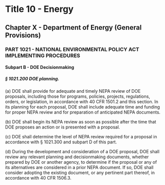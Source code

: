 
# Title 10 - Energy
## Chapter X - Department of Energy (General Provisions)
### PART 1021 - NATIONAL ENVIRONMENTAL POLICY ACT IMPLEMENTING PROCEDURES
#### Subpart B - DOE Decisionmaking
##### § 1021.200 DOE planning.

(a) DOE shall provide for adequate and timely NEPA review of DOE proposals, including those for programs, policies, projects, regulations, orders, or legislation, in accordance with 40 CFR 1501.2 and this section. In its planning for each proposal, DOE shall include adequate time and funding for proper NEPA review and for preparation of anticipated NEPA documents.

(b) DOE shall begin its NEPA review as soon as possible after the time that DOE proposes an action or is presented with a proposal.

(c) DOE shall determine the level of NEPA review required for a proposal in accordance with § 1021.300 and subpart D of this part.

(d) During the development and consideration of a DOE proposal, DOE shall review any relevant planning and decisionmaking documents, whether prepared by DOE or another agency, to determine if the proposal or any of its alternatives are considered in a prior NEPA document. If so, DOE shall consider adopting the existing document, or any pertinent part thereof, in accordance with 40 CFR 1506.3.
